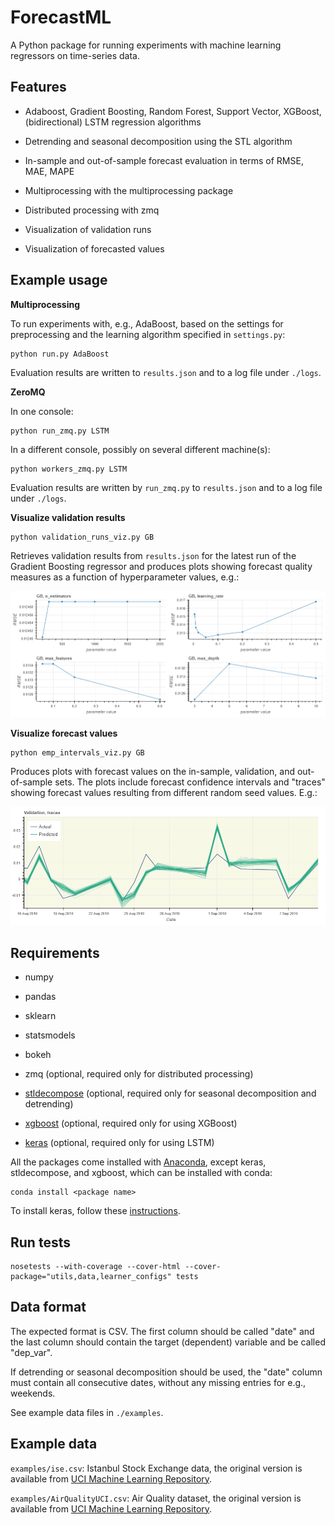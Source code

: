 # ForecastML

A Python package for running experiments with machine learning regressors on time-series data.


## Features

* Adaboost, Gradient Boosting, Random Forest, Support Vector, XGBoost, (bidirectional) LSTM regression algorithms

* Detrending and seasonal decomposition using the STL algorithm

* In-sample and out-of-sample forecast evaluation in terms of RMSE, MAE, MAPE

* Multiprocessing with the multiprocessing package

* Distributed processing with zmq

* Visualization of validation runs

* Visualization of forecasted values


## Example usage

**Multiprocessing**

To run experiments with, e.g., AdaBoost, based on the settings for preprocessing and the learning algorithm specified in `settings.py`:

```
python run.py AdaBoost
```

Evaluation results are written to `results.json` and to a log file under `./logs`.

**ZeroMQ**

In one console:
```
python run_zmq.py LSTM
```

In a different console, possibly on several different machine(s):
```
python workers_zmq.py LSTM
```

Evaluation results are written by `run_zmq.py` to `results.json` and to a log file under `./logs`.


**Visualize validation results**

```
python validation_runs_viz.py GB
```

Retrieves validation results from `results.json` for the latest run of the Gradient Boosting regressor and produces plots showing forecast quality measures as a function of hyperparameter values, e.g.:

![](docs/val_runs.png)

**Visualize forecast values**

```
python emp_intervals_viz.py GB
```

Produces plots with forecast values on the in-sample, validation, and out-of-sample sets. The plots include forecast confidence intervals and "traces" showing forecast values resulting from different random seed values. E.g.:

![](docs/traces.png)


## Requirements

* numpy

* pandas

* sklearn

* statsmodels

* bokeh

* zmq (optional, required only for distributed processing)

* [stldecompose](https://github.com/jrmontag/STLDecompose) (optional, required only for seasonal decomposition and detrending)

* [xgboost](http://xgboost.readthedocs.io/en/latest/python/python_intro.html) (optional, required only for using XGBoost)

* [keras](https://keras.io/) (optional, required only for using LSTM)

All the packages come installed with [Anaconda](https://conda.io/docs/user-guide/install/download.html), except keras, stldecompose, and xgboost, which can be installed with conda:

```
conda install <package name>
```

To install keras, follow these [instructions](https://keras.io/#installation).


## Run tests

```
nosetests --with-coverage --cover-html --cover-package="utils,data,learner_configs" tests
```


## Data format

The expected format is CSV. The first column should be called "date" and the last column should contain the target (dependent) variable and be called "dep_var".

If detrending or seasonal decomposition should be used, the "date" column must contain all consecutive dates, without any missing entries for e.g., weekends.

See example data files in `./examples`.


## Example data

`examples/ise.csv`: Istanbul Stock Exchange data, the original version is available from [UCI Machine Learning Repository](http://archive.ics.uci.edu/ml/datasets/ISTANBUL+STOCK+EXCHANGE).

`examples/AirQualityUCI.csv`: Air Quality dataset, the original version is available from [UCI Machine Learning Repository](http://archive.ics.uci.edu/ml/datasets/Air+Quality).
